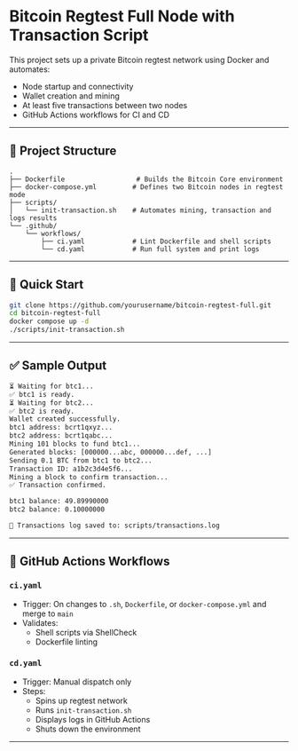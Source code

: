 # Bitcoin Regtest Full Node with Transaction Script

This project sets up a private Bitcoin regtest network using Docker and automates:
- Node startup and connectivity
- Wallet creation and mining
- At least five transactions between two nodes
- GitHub Actions workflows for CI and CD

---

## 🧰 Project Structure

```
.
├── Dockerfile                  # Builds the Bitcoin Core environment
├── docker-compose.yml         # Defines two Bitcoin nodes in regtest mode
├── scripts/
│   └── init-transaction.sh    # Automates mining, transaction and logs results
└── .github/
    └── workflows/
        ├── ci.yaml            # Lint Dockerfile and shell scripts
        └── cd.yaml            # Run full system and print logs
```

---

## 🚀 Quick Start

```bash
git clone https://github.com/yourusername/bitcoin-regtest-full.git
cd bitcoin-regtest-full
docker compose up -d
./scripts/init-transaction.sh
```

---

## ✅ Sample Output

```bash
⏳ Waiting for btc1...
✅ btc1 is ready.
⏳ Waiting for btc2...
✅ btc2 is ready.
Wallet created successfully.
btc1 address: bcrt1qxyz...
btc2 address: bcrt1qabc...
Mining 101 blocks to fund btc1...
Generated blocks: [000000...abc, 000000...def, ...]
Sending 0.1 BTC from btc1 to btc2...
Transaction ID: a1b2c3d4e5f6...
Mining a block to confirm transaction...
✅ Transaction confirmed.

btc1 balance: 49.89990000
btc2 balance: 0.10000000

📄 Transactions log saved to: scripts/transactions.log
```

---

## 🧪 GitHub Actions Workflows

### `ci.yaml`
- Trigger: On changes to `.sh`, `Dockerfile`, or `docker-compose.yml` and merge to `main`
- Validates:
  - Shell scripts via ShellCheck
  - Dockerfile linting

### `cd.yaml`
- Trigger: Manual dispatch only
- Steps:
  - Spins up regtest network
  - Runs `init-transaction.sh`
  - Displays logs in GitHub Actions
  - Shuts down the environment

---


